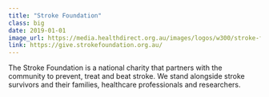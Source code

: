 ```yaml
---
title: "Stroke Foundation"
class: big
date: 2019-01-01
image_url: https://media.healthdirect.org.au/images/logos/w300/stroke-foundation-logo-014362.png
link: https://give.strokefoundation.org.au/
---
```

The Stroke Foundation is a national charity that partners with the community to prevent, treat and beat stroke. We stand alongside stroke survivors and their families, healthcare professionals and researchers.